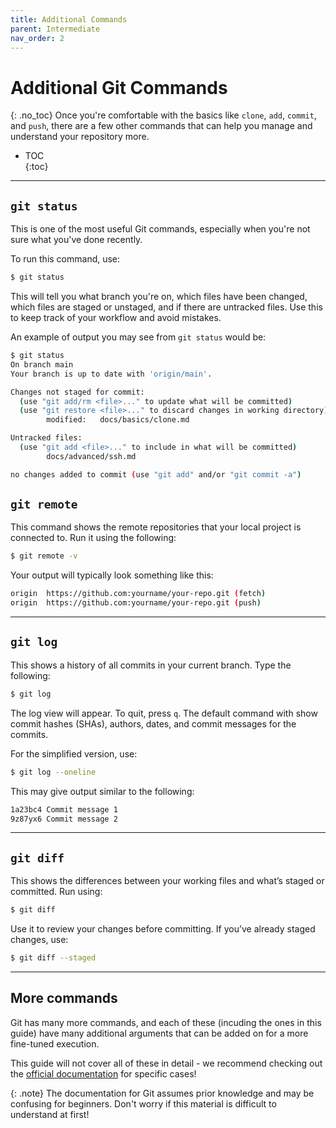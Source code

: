 ```yaml
---
title: Additional Commands
parent: Intermediate
nav_order: 2
---
```


# Additional Git Commands  
{: .no_toc}
Once you're comfortable with the basics like `clone`, `add`, `commit`, and `push`, there are a few other commands that can help you manage and understand your repository more.

- TOC  
{:toc}

---

## `git status`

This is one of the most useful Git commands, especially when you're not sure what you've done recently.

To run this command, use:
```bash
$ git status
```
This will tell you what branch you're on, which files have been changed, which files are staged or unstaged, and if there are untracked files. Use this to keep track of your workflow and avoid mistakes.

An example of output you may see from `git status` would be:
```bash
$ git status
On branch main
Your branch is up to date with 'origin/main'.

Changes not staged for commit:
  (use "git add/rm <file>..." to update what will be committed)        
  (use "git restore <file>..." to discard changes in working directory)
        modified:   docs/basics/clone.md

Untracked files:
  (use "git add <file>..." to include in what will be committed)       
        docs/advanced/ssh.md

no changes added to commit (use "git add" and/or "git commit -a") 
```
## `git remote`
This command shows the remote repositories that your local project is connected to. Run it using the following:

```bash
$ git remote -v
```

Your output will typically look something like this:

```bash
origin  https://github.com:yourname/your-repo.git (fetch)
origin  https://github.com:yourname/your-repo.git (push)
```

---

## `git log`
This shows a history of all commits in your current branch. Type the following:

```bash
$ git log
```
The log view will appear. To quit, press `q`. The default command with show commit hashes (SHAs), authors, dates, and commit messages for the commits. 

For the simplified version, use:

```bash
$ git log --oneline
```
This may give output similar to the following:

```bash
1a23bc4 Commit message 1
9z87yx6 Commit message 2
```

---

## `git diff`
This shows the differences between your working files and what’s staged or committed. Run using:

```bash
$ git diff
```
Use it to review your changes before committing. If you’ve already staged changes, use:

```bash
$ git diff --staged
```

---

## More commands
Git has many more commands, and each of these (incuding the ones in this guide) have many additional arguments that can be added on for a more fine-tuned execution. 

This guide will not cover all of these in detail - we recommend checking out the [official documentation](https://git-scm.com/doc) for specific cases!

{: .note}
The documentation for Git assumes prior knowledge and may be confusing for beginners. Don't worry if this material is difficult to understand at first!
